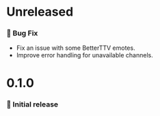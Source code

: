 # Unreleased

### 🐛 Bug Fix

- Fix an issue with some BetterTTV emotes.
- Improve error handling for unavailable channels.

# 0.1.0

### 🎉 Initial release
